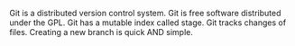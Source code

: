 Git is a distributed version control system. 
Git is free software distributed under the GPL. 
Git has a mutable index called stage. 
Git tracks changes of files.
Creating a new branch is quick AND simple.
